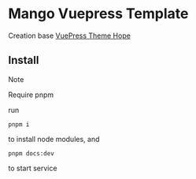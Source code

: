 # Mango Vuepress Template

Creation base [VuePress Theme Hope](https://theme-hope.vuejs.press/)

## Install

> [!NOTE]
> Require pnpm

run
```
pnpm i
```
to install node modules, and
```
pnpm docs:dev
```
to start service